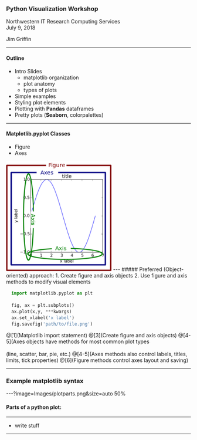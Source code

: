 ### Python Visualization Workshop


Northwestern IT Research Computing Services  
July 9, 2018  

Jim Griffin

---
#### Outline

* Intro Slides
  * matplotlib organization
  * plot anatomy
  * types of plots  
* Simple examples
* Styling plot elements  
* Plotting with **Pandas** dataframes  
* Pretty plots (**Seaborn**, colorpalettes)  

---
#### Matplotlib.pyplot Classes
  * Figure  
  * Axes  
<img src="Images/plotparts.png" style="max-height: 300px;"/>
---
##### Preferred (Object-oriented) approach:
  1. Create figure and axis objects
  2. Use figure and axis methods to modify visual elements

```python
  import matplotlib.pyplot as plt

  fig, ax = plt.subplots()
  ax.plot(x,y, ***kwargs)
  ax.set_xlabel('x label')
  fig.savefig('path/to/file.png')
```
@[1](Matplotlib import statement)
@[3](Create figure and axis objects)
@[4-5](Axes objects have methods for most common plot types<br></br>(line, scatter, bar, pie, etc.)
@[4-5](Axes methods also control labels, titles, limits, tick properties)
@[6](Figure methods control axes layout and saving)

---

### Example matplotlib syntax




---?image=Images/plotparts.png&size=auto 50%
#### Parts of a python plot:

---
* write stuff


---


```

```
